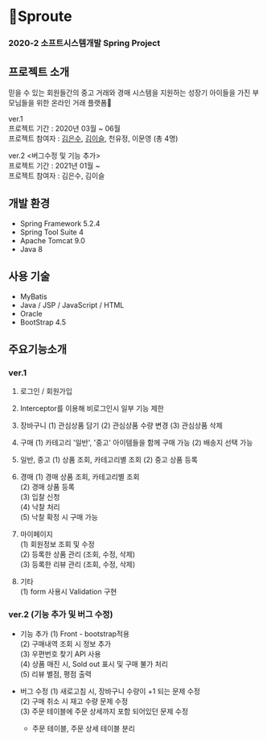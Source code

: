 # 👶Sproute
### 2020-2 소프트시스템개발 Spring Project

## 프로젝트 소개
믿을 수 있는 회원들간의 중고 거래와 경매 시스템을 지원하는 성장기 아이들을 가진 부모님들을 위한 온라인 거래 플랫폼🤱

ver.1  
프로젝트 기간 : 2020년 03월 ~ 06월  
프로젝트 참여자 :  [김은수](https://github.com/eunsoo999), [김이슬](https://github.com/acornSeul), 천유정, 이문영 (총 4명)  

ver.2 <버그수정 및 기능 추가>  
프로젝트 기간 : 2021년 01월 ~  
프로젝트 참여자 : 김은수, 김이슬  

## 개발 환경

 - Spring Framework 5.2.4 
 - Spring Tool Suite 4 
 - Apache Tomcat 9.0 
 - Java 8

## 사용 기술

 - MyBatis
 - Java / JSP / JavaScript / HTML 
 - Oracle 
 - BootStrap 4.5

## 주요기능소개
### ver.1

 1. 로그인 / 회원가입

 2. Interceptor를 이용해 비로그인시 일부 기능 제한

 3. 장바구니
(1) 관심상품 담기
(2) 관심상품 수량 변경
(3) 관심상품 삭제

 4. 구매
 (1) 카테고리 '일반', '중고' 아이템들을 함께 구매 가능
 (2) 배송지 선택 가능

 5. 일반, 중고 
(1) 상품 조회, 카테고리별 조회
(2) 중고 상품 등록

 6. 경매
(1) 경매 상품 조회, 카테고리별 조회  
(2) 경매 상품 등록  
(3) 입찰 신청  
(4) 낙찰 처리   
(5) 낙찰 확정 시 구매 가능  

 8. 마이페이지  
(1) 회원정보 조회 및 수정  
(2) 등록한 상품 관리 (조회, 수정, 삭제)  
(3) 등록한 리뷰 관리 (조회, 수정, 삭제)  

 9. 기타  
(1) form 사용시 Validation 구현  

### ver.2 (기능 추가 및 버그 수정)
- 기능 추가
(1) Front - bootstrap적용  
(2) 구매내역 조회 시 정보 추가  
(3) 우편번호 찾기 API 사용  
(4) 상품 매진 시, Sold out 표시 및 구매 불가 처리  
(5) 리뷰 별점, 평점 출력  

- 버그 수정
(1) 새로고침 시, 장바구니 수량이 +1 되는 문제 수정  
(2) 구매 취소 시 재고 수량 문제 수정  
(3) 주문 테이블에 주문 상세까지 포함 되어있던 문제 수정  
    - 주문 테이블, 주문 상세 테이블 분리  
